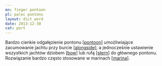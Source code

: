 ```yaml
---
en: finger pontoon
pl: palec pontonu
layout: dict_word
date: 2013-12-30
cat: port
---
```


Bardzo cienkie odgałęzienie pontonu [[pontoon](/dict/p/pontoon.html)] umożliwiające zacumowanie jachtu przy burcie [[alongside](/dict/a/alongside.html)], 
a jednocześnie ustawienie wszystkich jachtów dziobem [[bow](/dict/b/bow.html)] lub rufą [[stern](/dict/s/stern.html)] do głównego pontonu.  
Rozwiązanie bardzo często stosowane w marinach [[marina](/dict/m/marina.html)].

<!-- TODO: foto -->

